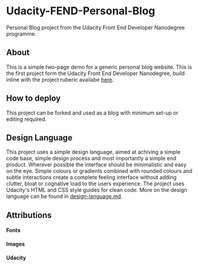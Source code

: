 # Udacity-FEND-Personal-Blog
Personal Blog project from the Udacity Front End Developer Nanodegree programme.

## About
This is a simple two-page demo for a generic personal blog website. This is the first project form the Udacity Front End Developer Nanodegree, build inline with the project ruberic availabe [here](https://review.udacity.com/#!/rubrics/2667/view).

## How to deploy
This project can be forked and used as a blog with minimum set-up or editing required.

## Design Language
This project uses a simple design language, aimed at achiving a simple code base, simple design process and most importantly a simple end product.
Wherever possible the interface should be minimalistic and easy on the eye. Simple colours or gradients combined with rounded colours and subtle interactions create a complete feeling interface without adding clutter, bloat or cognative load to the users experience.
The project uses Udacity's HTML and CSS style guides for clean code.
More on the design language can be found in [design-language.md](design-language.md).

## Attributions

#### Fonts

#### Images

#### Udacity